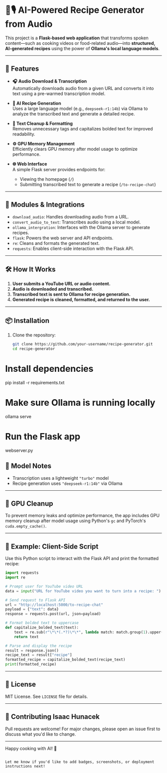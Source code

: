 # 🧠🎙️ AI-Powered Recipe Generator from Audio

This project is a **Flask-based web application** that transforms spoken content—such as cooking videos or food-related audio—into **structured, AI-generated recipes** using the power of **Ollama's local language models**.

---

## 🚀 Features

- **🎧 Audio Download & Transcription**  
  Automatically downloads audio from a given URL and converts it into text using a pre-warmed transcription model.

- **🧠 AI Recipe Generation**  
  Uses a large language model (e.g., `deepseek-r1:14b`) via Ollama to analyze the transcribed text and generate a detailed recipe.

- **🧹 Text Cleanup & Formatting**  
  Removes unnecessary tags and capitalizes bolded text for improved readability.

- **⚙️ GPU Memory Management**  
  Efficiently clears GPU memory after model usage to optimize performance.

- **🌐 Web Interface**  
  A simple Flask server provides endpoints for:
  - Viewing the homepage (`/`)
  - Submitting transcribed text to generate a recipe (`/to-recipe-chat`)

---

## 🧩 Modules & Integrations

- `download_audio`: Handles downloading audio from a URL.
- `convert_audio_to_text`: Transcribes audio using a local model.
- `ollama_intergration`: Interfaces with the Ollama server to generate recipes.
- `flask`: Powers the web server and API endpoints.
- `re`: Cleans and formats the generated text.
- `requests`: Enables client-side interaction with the Flask API.

---

## 🛠️ How It Works

1. **User submits a YouTube URL or audio content.**
2. **Audio is downloaded and transcribed.**
3. **Transcribed text is sent to Ollama for recipe generation.**
4. **Generated recipe is cleaned, formatted, and returned to the user.**

---

## 📦 Installation

1. Clone the repository:
   ```bash
   git clone https://github.com/your-username/recipe-generator.git
   cd recipe-generator


# Install dependencies
pip install -r requirements.txt

# Make sure Ollama is running locally
ollama serve

# Run the Flask app
 webserver.py


## 🧠 Model Notes

- Transcription uses a lightweight `"turbo"` model  
- Recipe generation uses `"deepseek-r1:14b"` via Ollama  

---

## 🧼 GPU Cleanup

To prevent memory leaks and optimize performance, the app includes GPU memory cleanup after model usage using Python's `gc` and PyTorch's `cuda.empty_cache()`.

---

## 🧪 Example: Client-Side Script

Use this Python script to interact with the Flask API and print the formatted recipe:

```python
import requests
import re

# Prompt user for YouTube video URL
data = input("URL for YouTube video you want to turn into a recipe: ")

# Send request to Flask API
url = "http://localhost:5000/to-recipe-chat"
payload = {"text": data}
response = requests.post(url, json=payload)

# Format bolded text to uppercase
def capitalize_bolded_text(text):
    text = re.sub(r"\*\*(.*?)\*\*", lambda match: match.group(1).upper(), text)
    return text

# Parse and display the recipe
result = response.json()
recipe_text = result["recipe"]
formatted_recipe = capitalize_bolded_text(recipe_text)
print(formatted_recipe)
```

---

## 📄 License

MIT License. See `LICENSE` file for details.

---

## 🤝 Contributing Isaac Hunacek

Pull requests are welcome! For major changes, please open an issue first to discuss what you'd like to change.

---

Happy cooking with AI! 🍳
```

Let me know if you'd like to add badges, screenshots, or deployment instructions next!
